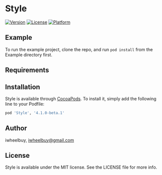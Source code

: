 # Style

[![Version](https://img.shields.io/cocoapods/v/Style.svg?style=flat)](http://cocoapods.org/pods/Style)
[![License](https://img.shields.io/cocoapods/l/Style.svg?style=flat)](http://cocoapods.org/pods/Style)
[![Platform](https://img.shields.io/cocoapods/p/Style.svg?style=flat)](http://cocoapods.org/pods/Style)

## Example

To run the example project, clone the repo, and run `pod install` from the Example directory first.

## Requirements

## Installation

Style is available through [CocoaPods](http://cocoapods.org). To install
it, simply add the following line to your Podfile:

```ruby
pod 'Style', '4.1.0-beta.1'
```

## Author

iwheelbuy, iwheelbuy@gmail.com

## License

Style is available under the MIT license. See the LICENSE file for more info.
